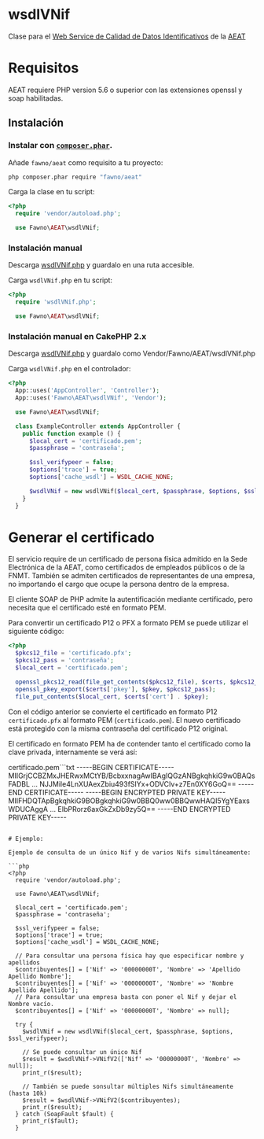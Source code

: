 # wsdlVNif

Clase para el [Web Service de Calidad de Datos Identificativos](http://www.agenciatributaria.es/AEAT.internet/Inicio/Ayuda/Manuales__Folletos_y_Videos/Manuales_tecnicos/Web_service/Modelos_030__036__037/Informacion_sobre_Web_Services_de_Calidad_de_Datos_Identificativos/Informacion_sobre_Web_Services_de_Calidad_de_Datos_Identificativos.shtml) de la [AEAT](http://www.agenciatributaria.es/)

# Requisitos

AEAT requiere PHP version 5.6 o superior con las extensiones openssl y soap habilitadas.

## Instalación

### Instalar con [`composer.phar`](http://getcomposer.org).

Añade `fawno/aeat` como requisito a tu proyecto:

```sh
php composer.phar require "fawno/aeat"
```

Carga la clase en tu script:

```php
<?php
  require 'vendor/autoload.php';

  use Fawno\AEAT\wsdlVNif;
```

### Instalación manual

Descarga [wsdlVNif.php](https://github.com/fawno/AEAT/raw/master/src/wsdlVNif.php) y guardalo en una ruta accesible.

Carga `wsdlVNif.php` en tu script:

```php
<?php
  require 'wsdlVNif.php';

  use Fawno\AEAT\wsdlVNif;
```

### Instalación manual en CakePHP 2.x

Descarga [wsdlVNif.php](https://github.com/fawno/AEAT/raw/master/src/wsdlVNif.php) y guardalo como Vendor/Fawno/AEAT/wsdlVNif.php

Carga `wsdlVNif.php` en el controlador:

```php
<?php
  App::uses('AppController', 'Controller');
  App::uses('Fawno\AEAT\wsdlVNif', 'Vendor');

  use Fawno\AEAT\wsdlVNif;

  class ExampleController extends AppController {
    public function example () {
      $local_cert = 'certificado.pem';
      $passphrase = 'contraseña';

      $ssl_verifypeer = false;
      $options['trace'] = true;
      $options['cache_wsdl'] = WSDL_CACHE_NONE;

      $wsdlVNif = new wsdlVNif($local_cert, $passphrase, $options, $ssl_verifypeer);
    }
  }
```

# Generar el certificado

El servicio require de un certificado de persona física admitido en la Sede Electrónica de la AEAT, como certificados de empleados públicos o de la FNMT.
También se admiten certificados de representantes de una empresa, no importando el cargo que ocupe la persona dentro de la empresa.

El cliente SOAP de PHP admite la autentificación mediante certificado, pero necesita que el certificado esté en formato PEM.

Para convertir un certificado P12 o PFX a formato PEM se puede utilizar el siguiente código:

```php
<?php
  $pkcs12_file = 'certificado.pfx';
  $pkcs12_pass = 'contraseña';
  $local_cert = 'certificado.pem';

  openssl_pkcs12_read(file_get_contents($pkcs12_file), $certs, $pkcs12_pass);
  openssl_pkey_export($certs['pkey'], $pkey, $pkcs12_pass);
  file_put_contents($local_cert, $certs['cert'] . $pkey);
```

Con el código anterior se convierte el certificado en formato P12 `certificado.pfx` al formato PEM (`certificado.pem`). El nuevo certificado está protegido con la misma contraseña del certificado P12 original.

El certificado en formato PEM ha de contender tanto el certificado como la clave privada, internamente se verá así:

certificado.pem```txt
-----BEGIN CERTIFICATE-----
MIIGrjCCBZMxJHERwxMCtYB/BcbxxnagAwIBAgIQGzANBgkqhkiG9w0BAQsFADBL
...
NJJMile4LnXUAexZbiu493fSIYx+ODVCIv+z7En0XY6GoQ==
-----END CERTIFICATE-----
-----BEGIN ENCRYPTED PRIVATE KEY-----
MIIFHDQTApBgkqhkiG9BOBgkqhkiG9w0BBQ0ww0BBQwwHAQI5YgYEaxsWDUCAggA
...
EIbPRorz6axGkZxDb9zy5Q==
-----END ENCRYPTED PRIVATE KEY-----
```

# Ejemplo:

Ejemplo de consulta de un único Nif y de varios Nifs simultáneamente:

```php
<?php
  require 'vendor/autoload.php';

  use Fawno\AEAT\wsdlVNif;

  $local_cert = 'certificado.pem';
  $passphrase = 'contraseña';

  $ssl_verifypeer = false;
  $options['trace'] = true;
  $options['cache_wsdl'] = WSDL_CACHE_NONE;

  // Para consultar una persona física hay que especificar nombre y apellidos
  $contribuyentes[] = ['Nif' => '00000000T', 'Nombre' => 'Apellido Apellido Nombre'];
  $contribuyentes[] = ['Nif' => '00000000T', 'Nombre' => 'Nombre Apellido Apellido'];
  // Para consultar una empresa basta con poner el Nif y dejar el Nombre vacío.
  $contribuyentes[] = ['Nif' => '00000000T', 'Nombre' => null];

  try {
    $wsdlVNif = new wsdlVNif($local_cert, $passphrase, $options, $ssl_verifypeer);

    // Se puede consultar un único Nif
    $result = $wsdlVNif->VNifV2(['Nif' => '00000000T', 'Nombre' => null]);
    print_r($result);

    // También se puede sonsultar múltiples Nifs simultáneamente (hasta 10k)
    $result = $wsdlVNif->VNifV2($contribuyentes);
    print_r($result);
  } catch (SoapFault $fault) {
    print_r($fault);
  }
```
